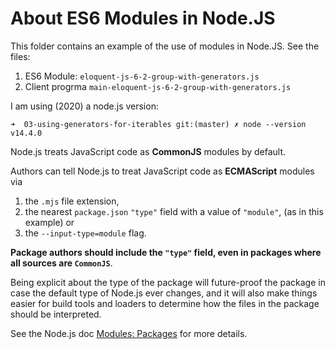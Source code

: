 # About ES6 Modules in Node.JS

This folder contains an example of the use of modules in Node.JS. See the files:

1. ES6 Module: `eloquent-js-6-2-group-with-generators.js`
2. Client progrma `main-eloquent-js-6-2-group-with-generators.js`

I am using (2020) a node.js version:

```
➜  03-using-generators-for-iterables git:(master) ✗ node --version
v14.4.0
```

Node.js treats JavaScript code as **CommonJS** modules by default. 

Authors can tell Node.js to treat JavaScript code as **ECMAScript** modules via 

1. the `.mjs` file extension, 
2. the nearest `package.json` `"type"` field with a value of `"module"`, (as in this example) or 
3. the `--input-type=module` flag. 

**Package authors should include the `"type"` field, even in packages where all sources are `CommonJS`**. 

Being explicit about the type of the package will future-proof the package in case the default type of Node.js ever changes, and it will also make things easier for build tools and loaders to determine how the files in the package should be interpreted.

See the Node.js doc [Modules: Packages](https://nodejs.org/api/packages.html#packages_determining_module_system) for more details.
